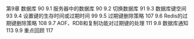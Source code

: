 第9章 数据库 90
9.1 服务器中的数据库 90
9.2 切换数据库 91
9.3 数据库键空间 93
9.4 设置键的生存时间或过期时间 99
9.5 过期键删除策略 107
9.6 Redis的过期键删除策略 108
9.7 AOF、RDB和复制功能对过期键的处理 111
9.8 数据库通知 113
9.9 重点回顾 117